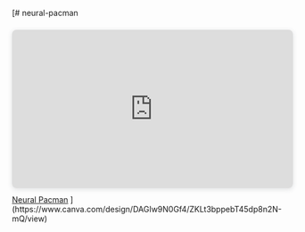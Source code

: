 [# neural-pacman
<div style="position: relative; width: 100%; height: 0; padding-top: 56.2500%;
 padding-bottom: 0; box-shadow: 0 2px 8px 0 rgba(63,69,81,0.16); margin-top: 1.6em; margin-bottom: 0.9em; overflow: hidden;
 border-radius: 8px; will-change: transform;">
  <iframe loading="lazy" style="position: absolute; width: 100%; height: 100%; top: 0; left: 0; border: none; padding: 0;margin: 0;"
    src="https:&#x2F;&#x2F;www.canva.com&#x2F;design&#x2F;DAGIw9N0Gf4&#x2F;ZKLt3bppebT45dp8n2N-mQ&#x2F;view?embed" allowfullscreen="allowfullscreen" allow="fullscreen">
  </iframe>
</div>
<a href="https:&#x2F;&#x2F;www.canva.com&#x2F;design&#x2F;DAGIw9N0Gf4&#x2F;ZKLt3bppebT45dp8n2N-mQ&#x2F;view?utm_content=DAGIw9N0Gf4&amp;utm_campaign=designshare&amp;utm_medium=embeds&amp;utm_source=link" target="_blank" rel="noopener">Neural Pacman</a>
](https://www.canva.com/design/DAGIw9N0Gf4/ZKLt3bppebT45dp8n2N-mQ/view)
